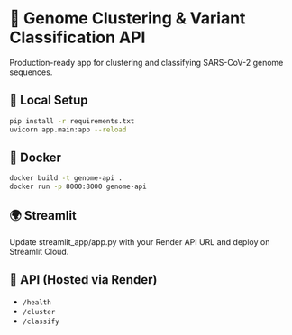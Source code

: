 # 🧬 Genome Clustering & Variant Classification API

Production-ready app for clustering and classifying SARS-CoV-2 genome sequences.

## 🔧 Local Setup

```bash
pip install -r requirements.txt
uvicorn app.main:app --reload
```

## 🐳 Docker

```bash
docker build -t genome-api .
docker run -p 8000:8000 genome-api
```

## 🌍 Streamlit

Update streamlit_app/app.py with your Render API URL and deploy on Streamlit Cloud.

## 📡 API (Hosted via Render)

- `/health`
- `/cluster`
- `/classify`
